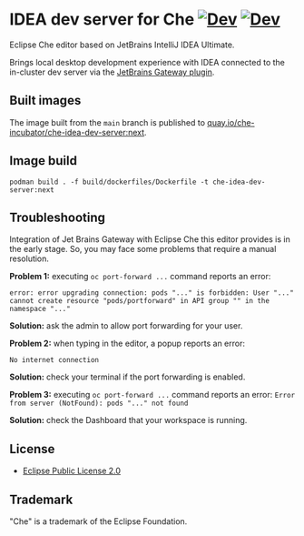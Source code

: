 # IDEA dev server for Che [![Dev](https://img.shields.io/static/v1?label=Open%20in&message=Che%20dogfooding%20server%20&logo=eclipseche&color=FDB940&labelColor=525C86)](https://che-dogfooding.apps.che-dev.x6e0.p1.openshiftapps.com/f?url=https://github.com/che-samples/web-nodejs-sample&che-editor=che-incubator/che-idea-server/next&policies.create=peruser) [![Dev](https://img.shields.io/static/v1?label=Open%20in&message=DevSandbox%20(hosted%20by%20Red%20Hat)&logo=eclipseche&color=FDB940&labelColor=525C86)](https://devspaces.apps.sandbox-m4.g2pi.p1.openshiftapps.com/f?url=https://github.com/che-samples/web-nodejs-sample&che-editor=https://eclipse-che.github.io/che-plugin-registry/main/v3/plugins/che-incubator/che-idea-server/next/devfile.yaml&policies.create=peruser)

Eclipse Che editor based on JetBrains IntelliJ IDEA Ultimate.

Brings local desktop development experience with IDEA connected to the in-cluster dev server via the [JetBrains Gateway plugin](https://github.com/redhat-developer/devspaces-gateway-plugin/).

## Built images

The image built from the `main` branch is published to [quay.io/che-incubator/che-idea-dev-server:next](https://quay.io/repository/che-incubator/che-idea-dev-server?tab=tags).

## Image build

`podman build . -f build/dockerfiles/Dockerfile -t che-idea-dev-server:next`

## Troubleshooting
Integration of Jet Brains Gateway with Eclipse Che this editor provides is in the early stage. So, you may face some problems that require a manual resolution.

**Problem 1:** executing `oc port-forward ...` command reports an error:
```
error: error upgrading connection: pods "..." is forbidden: User "..." cannot create resource "pods/portforward" in API group "" in the namespace "..."
```
**Solution:** ask the admin to allow port forwarding for your user.

**Problem 2:** when typing in the editor, a popup reports an error:
```
No internet connection
```
**Solution:** check your terminal if the port forwarding is enabled.

**Problem 3:** executing `oc port-forward ...` command reports an error:
`Error from server (NotFound): pods "..." not found`

**Solution:** check the Dashboard that your workspace is running.

## License

- [Eclipse Public License 2.0](LICENSE)

## Trademark

"Che" is a trademark of the Eclipse Foundation.
